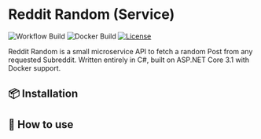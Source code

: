 # Reddit Random (Service)
![Workflow Build](https://img.shields.io/github/workflow/status/schufeli/reddit-random/dotnetcore/main)
![Docker Build](https://img.shields.io/docker/build/schufeli/reddit-random)
[![License](https://img.shields.io/github/license/Schufeli/reddit-random)](https://en.wikipedia.org/wiki/MIT_License)

Reddit Random is a small microservice API to fetch a random Post from any requested Subreddit. Written entirely in C#, built on ASP.NET Core 3.1 with Docker support.
## 📦 Installation

## 🚀 How to use


